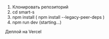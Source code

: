1. Клонировать репозиторий
2. cd smart-s
3. npm install ( npm install --legacy-peer-deps )
4. npm run dev (starting...)

Деплой на Vercel
